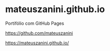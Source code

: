 # mateuszanini.github.io

Portifólio com GitHub Pages 

https://github.com/mateuszanini

https://mateuszanini.github.io/
